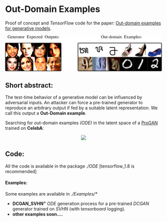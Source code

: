 # Out-Domain Examples

Proof of concept and *TensorFlow* code for the paper: [Out-domain examples for generative models](https://arxiv.org/abs/1903.02926).

![](./imgs/header.png)

## Short abstract:

The test-time behavior of a generative model can be influenced  by adversarial inputs.  An attacker can force a pre-trained generator to reproduce an arbitrary output if fed by a suitable latent representation. We call this output a **Out-Domain example**. 

Searching for out-domain examples *(ODE)* in the latent space of a [ProGAN](https://tfhub.dev/google/progan-128/1) trained on **CelebA**:

<p align="center">
	<img src ="./imgs/ODE.gif" />
</p>

## Code:

All the code is available in the package *./ODE*   [tensorflow_1.8  is recommended]

#### Examples:

Some examples are available in  *./Examples/\**

* **DCGAN_SVHN"**  *ODE* generation process for a pre-trained *DCGAN* generator trained on *SVHN* (with *tensorboard* logging).
* **other examples soon....**

